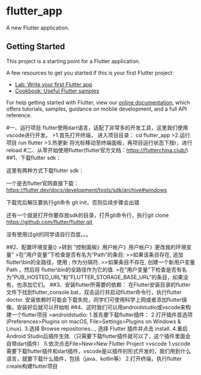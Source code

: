 # flutter_app

A new Flutter application.

## Getting Started

This project is a starting point for a Flutter application.

A few resources to get you started if this is your first Flutter project:

- [Lab: Write your first Flutter app](https://flutter.io/docs/get-started/codelab)
- [Cookbook: Useful Flutter samples](https://flutter.io/docs/cookbook)

For help getting started with Flutter, view our 
[online documentation](https://flutter.io/docs), which offers tutorials, 
samples, guidance on mobile development, and a full API reference.

#一、运行项目
    flutter使用dart语言，适配了非常多的开发工具，这里我们使用vscode进行开发。
    >1.首先打开终端， 进入项目目录：
    cd flutter_app
    >2.运行项目
    run flutter
    >3.热更新
    将光标移动至终端面板，再项目运行状态下按r，进行reload
#二、从零开始使用flutter(flutter官方文档：https://flutterchina.club/)
    ##1、下载flutter sdk：
    <p>这里有两种方式下载flutter sdk：</p>
    <p>一个是去flutter官网直接下载：https://flutter.dev/docs/development/tools/sdk/archive#windows</p>
    <p>下载完后解压要执行git命令 git init，否则后续步骤会出错</p>
    <p>还有一个就是打开你要存放sdk的目录，打开git命令行，执行git clone https://github.com/flutter/flutter.git</p>
    <p>没有使用过git的同学请自行百度。。。</p>
    ##2、配置环境变量()
    >转到 “控制面板》用户帐户》用户帐户》更改我的环境变量”
    >在“用户变量”下检查是否有名为“Path”的条目:
    >>如果该条目存在, 追加 flutter\bin的全路径，使用 ; 作为分隔符.
    >>如果条目不存在, 创建一个新用户变量 Path ，然后将 flutter\bin的全路径作为它的值.
    >在“用户变量”下检查是否有名为”PUB_HOSTED_URL”和”FLUTTER_STORAGE_BASE_URL”的条目，如果没有，也添加它们。
    ##3、安装flutter所需要的依赖：
    在Flutter安装目录的flutter文件下找到flutter_console.bat，双击运行并启动flutter命令行，执行flutter doctor.
    安装依赖时可能会下载失败，同学们可使用科学上网或者添加flutter镜像。安装好后就可以开始啦
    ##4、这时我们可以用androidstudio或vscode来构建一个flutter项目
    >androidstudio:
    1.首先要下载flutter插件：
    2.打开插件首选项 (Preferences>Plugins on macOS, File>Settings>Plugins on Windows & Linux).
    3.选择 Browse repositories…, 选择 Flutter 插件并点击 install.
    4.重启Android Studio后插件生效.（只需要下载flutter插件就可以了，这个插件里面会自带dart插件）
    5.依次点击File>New>New Flutter Project
    >vscode
    1.vscode需要下载flutter插件和dart插件，vscode是以插件的形式开发的，我们用到什么语言，就要下载什么插件，包括（java、kotlin等）
    2.打开终端，执行flutter create构建flutter项目








